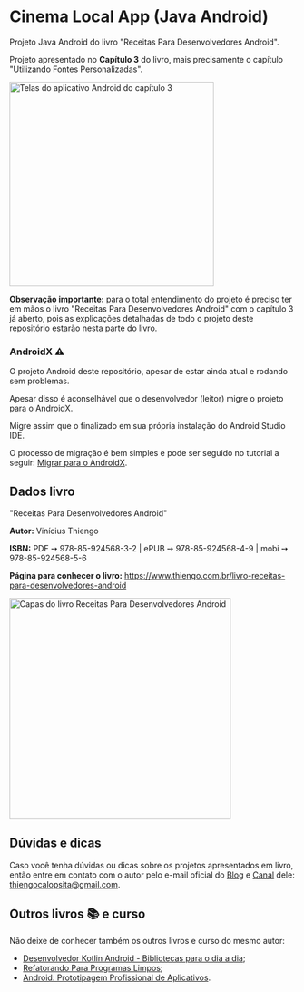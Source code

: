# Cinema Local App (Java Android)

Projeto Java Android do livro "Receitas Para Desenvolvedores Android".

Projeto apresentado no **Capítulo 3** do livro, mais precisamente o capítulo "Utilizando Fontes Personalizadas".

<img src="https://www.thiengo.com.br/img/livro/receitas-para-desenvolvedores-android/github/aplicativo-android-capitulo-03.jpg" alt="Telas do aplicativo Android do capítulo 3" height="360">

**Observação importante:** para o total entendimento do projeto é preciso ter em mãos o livro "Receitas Para Desenvolvedores Android" com o capítulo 3 já aberto, pois as explicações detalhadas de todo o projeto deste repositório estarão nesta parte do livro.

### AndroidX ⚠

O projeto Android deste repositório, apesar de estar ainda atual e rodando sem problemas.

Apesar disso é aconselhável que o desenvolvedor (leitor) migre o projeto para o AndroidX.

Migre assim que o finalizado em sua própria instalação do Android Studio IDE.

O processo de migração é bem simples e pode ser seguido no tutorial a seguir: [Migrar para o AndroidX](https://developer.android.com/jetpack/androidx/migrate?hl=pt-br).

## Dados livro

"Receitas Para Desenvolvedores Android"

**Autor:** Vinícius Thiengo

**ISBN:** PDF ➙ 978-85-924568-3-2 | ePUB ➙ 978-85-924568-4-9 | mobi ➙ 978-85-924568-5-6

**Página para conhecer o livro:** https://www.thiengo.com.br/livro-receitas-para-desenvolvedores-android

<img src="https://www.thiengo.com.br/img/livro/receitas-para-desenvolvedores-android/github/capas-livro-receitas-para-desenvolvedores-android.jpg" alt="Capas do livro Receitas Para Desenvolvedores Android" width="390">

## Dúvidas e dicas

Caso você tenha dúvidas ou dicas sobre os projetos apresentados em livro, então entre em contato com o autor pelo e-mail oficial do [Blog](https://www.thiengo.com.br) e [Canal](https://www.youtube.com/user/thiengoCalopsita) dele: thiengocalopsita@gmail.com.

## Outros livros 📚 e curso

Não deixe de conhecer também os outros livros e curso do mesmo autor:

- [Desenvolvedor Kotlin Android - Bibliotecas para o dia a dia](https://www.thiengo.com.br/livro-desenvolvedor-kotlin-android);
- [Refatorando Para Programas Limpos](https://www.thiengo.com.br/livro-refatorando-para-programas-limpos);
- [Android: Prototipagem Profissional de Aplicativos](https://www.udemy.com/course/android-prototipagem-profissional-de-aplicativos/?locale=pt_BR&persist_locale=).
